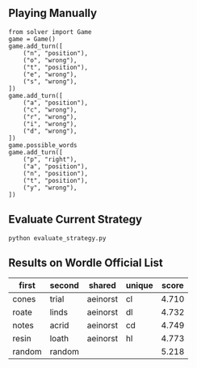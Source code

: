 ## Playing Manually

```
from solver import Game
game = Game()
game.add_turn([
    ("n", "position"),
    ("o", "wrong"),
    ("t", "position"),
    ("e", "wrong"),
    ("s", "wrong"),
])
game.add_turn([
    ("a", "position"),
    ("c", "wrong"),
    ("r", "wrong"),
    ("i", "wrong"),
    ("d", "wrong"),
])
game.possible_words
game.add_turn([
    ("p", "right"),
    ("a", "position"),
    ("n", "position"),
    ("t", "position"),
    ("y", "wrong"),
])
```

## Evaluate Current Strategy

`python evaluate_strategy.py`

## Results on Wordle Official List

| first  | second | shared   | unique | score |
| ------ | ------ | -------- | ------ | ----- |
| cones  | trial  | aeinorst | cl     | 4.710 |
| roate  | linds  | aeinorst | dl     | 4.732 |
| notes  | acrid  | aeinorst | cd     | 4.749 |
| resin  | loath  | aeinorst | hl     | 4.773 |
| random | random |          |        | 5.218 |
